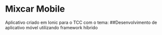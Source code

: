 # Mixcar Mobile
Aplicativo criado em Ionic para o TCC com o tema: ##Desenvolvimento de aplicativo móvel utilizando framework híbrido
